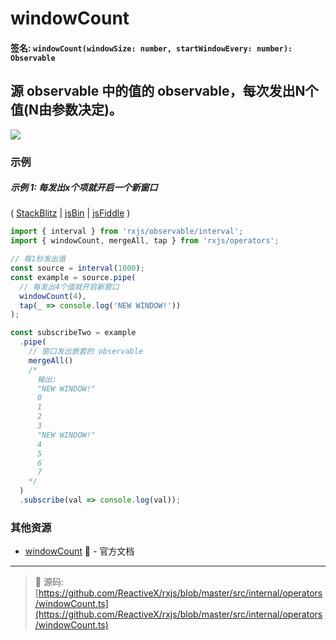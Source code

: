 # windowCount

#### 签名: `windowCount(windowSize: number, startWindowEvery: number): Observable`

## 源 observable 中的值的 observable，每次发出N个值(N由参数决定)。

<div class="ua-ad"><a href="https://ultimateangular.com/?ref=76683_kee7y7vk"><img src="https://ultimateangular.com/assets/img/banners/ua-leader.svg"></a></div>

### 示例

##### 示例 1: 每发出x个项就开启一个新窗口

( [StackBlitz](https://stackblitz.com/edit/typescript-uhg3vb?file=index.ts) |
[jsBin](http://jsbin.com/nezuvacexe/1/edit?js,console) |
[jsFiddle](https://jsfiddle.net/btroncone/xjgbnqp5/) )

```js
import { interval } from 'rxjs/observable/interval';
import { windowCount, mergeAll, tap } from 'rxjs/operators';

// 每1秒发出值
const source = interval(1000);
const example = source.pipe(
  // 每发出4个值就开启新窗口
  windowCount(4),
  tap(_ => console.log('NEW WINDOW!'))
);

const subscribeTwo = example
  .pipe(
    // 窗口发出嵌套的 observable
    mergeAll()
    /*
      输出:
      "NEW WINDOW!"
      0
      1
      2
      3
      "NEW WINDOW!"
      4
      5
      6
      7
    */
  )
  .subscribe(val => console.log(val));
```

### 其他资源

* [windowCount](http://cn.rx.js.org/class/es6/Observable.js~Observable.html#instance-method-windowCount) :newspaper: - 官方文档

---
> :file_folder: 源码:  [https://github.com/ReactiveX/rxjs/blob/master/src/internal/operators/windowCount.ts](https://github.com/ReactiveX/rxjs/blob/master/src/internal/operators/windowCount.ts)
